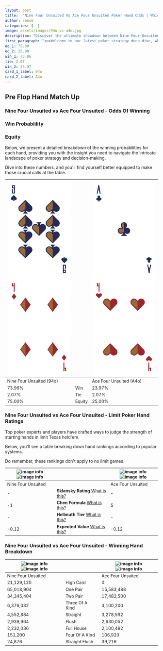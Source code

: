 ```yaml
---
layout: post
title:  "Nine Four Unsuited Vs Ace Four Unsuited Poker Hand Odds | Which Is The Better Hand In Poker? A Complete Guide"
author: reece
categories: [  ]
image: assets/images/94o-vs-a4o.jpg
description: "Discover the ultimate showdown between Nine Four Unsuited and Ace Four Unsuited in poker! Uncover the odds, strategies, and scenarios where one hand triumphs over the other. Get ready to up your poker game with this thrilling analysis."
first_paragraph: "<p>Welcome to our latest poker strategy deep dive, where we're pitting two distinct hands against each other in a high-stakes showdown: Nine Four Unsuited vs Ace Four Unsuited.</p><p>In the dynamic world of poker, every decision counts, and knowing which hand holds the upper hand is key to your success at the table.</p><p>In this article, we'll dissect these two hands, explore the scenarios where one dominates the other, and equip you with the knowledge to make strategic choices that can tip the odds in your favor.</p><p>Get ready to unravel the intriguing dynamics of these poker hands and elevate your game to new heights.</p>"
eq_1: 75.00
eq_2: 25.00
win_1: 73.96
tie: 2.07
win_2: 23.97
card_1_label: 94o
card_2_label: A4o
---
```




[comment]: # (sp0)

## Pre Flop Hand Match Up

<div class="table hand-ratings" markdown="1"> 



### Nine Four Unsuited vs Ace Four Unsuited - Odds Of Winning


  
<div class="row graphs"> 
<div class="col-lg-6">
    <h3>Win Probablility</h3>
    <canvas id="WinChart"></canvas>
</div>
<div class="col-lg-6">
    <h3>Equity</h3>
    <canvas id="EquityChart"></canvas>
</div>
</div>

  Below, we present a detailed breakdown of the winning probabilities for each hand, providing you with the insight you need to navigate the intricate landscape of poker strategy and decision-making. 

Dive into these numbers, and you'll find yourself better equipped to make those crucial calls at the table.


    
| ![image info](assets/images/hand1/9.png) ![image info](assets/images/hand1/4o.png) |  | ![image info](assets/images/hand2/a.png) ![image info](assets/images/hand2/4o.png) |
| -------- | -------- | -------- |
| Nine Four Unsuited (94o) |  | Ace Four Unsuited (A4o) |
| 73.96% | Win | 23.97% |
| 2.07% | Tie | 2.07% |
| 75.00% | Equity | 25.00% |




[comment]: # (sp1)



### Nine Four Unsuited vs Ace Four Unsuited - Limit Poker Hand Ratings

Top poker experts and players have crafted ways to judge the strength of starting hands in limit Texas hold'em. 

Below, you'll see a table breaking down hand rankings according to popular systems. 

Do remember, these rankings don't apply to no limit games.


    
| ![image info](https://www.riverpairs.com/assets/images/hand1/9.png) ![image info](https://www.riverpairs.com/assets/images/hand1/4o.png) |  | ![image info](https://www.riverpairs.com/assets/images/hand2/a.png) ![image info](https://www.riverpairs.com/assets/images/hand2/4o.png) |
| -------- | -------- | -------- |
| Nine Four Unsuited |  | Ace Four Unsuited |
| - | **Sklansky Rating** [What is this?](/sklansky-rating-explained) | - |
| -1 | **Chen Formula** [What is this?](/chen-formula-explained) | 5 |
| - | **Hellmuth Tier** [What is this?](/Hellmuth-tier-explained) | - |
| -0.12 | **Expected Value** [What is this?](/expected-value-explained) | -0.12 |




[comment]: # (sp2)



### Nine Four Unsuited vs Ace Four Unsuited - Winning Hand Breakdown


    
| ![image info](https://www.riverpairs.com/assets/images/hand1/9.png) ![image info](https://www.riverpairs.com/assets/images/hand1/4o.png) |  | ![image info](https://www.riverpairs.com/assets/images/hand2/a.png) ![image info](https://www.riverpairs.com/assets/images/hand2/4o.png) |
| -------- | -------- | -------- |
| Nine Four Unsuited |  | Ace Four Unsuited |
| 21,129,120 | High Card | 0 |
| 65,018,904 | One Pair | 15,583,488 |
| 34,345,404 | Two Pair | 17,482,500 |
| 6,376,032 | Three Of A Kind | 3,100,200 |
| 4,552,884 | Straight | 3,278,592 |
| 2,939,964 | Flush | 2,630,052 |
| 2,232,036 | Full House | 2,100,492 |
| 151,200 | Four Of A Kind | 106,920 |
| 24,876 | Straight Flush | 39,216 |




[comment]: # (sp3)



</div>

[comment]: # (sp4)



[comment]: # (sp5)


